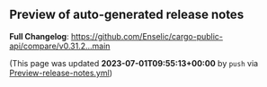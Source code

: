 ## Preview of auto-generated release notes
<!-- Release notes generated using configuration in .github/release.yml at main -->



**Full Changelog**: https://github.com/Enselic/cargo-public-api/compare/v0.31.2...main


(This page was updated **2023-07-01T09:55:13+00:00** by `push` via [Preview-release-notes.yml](https://github.com/Enselic/cargo-public-api/actions/runs/5430410019))
